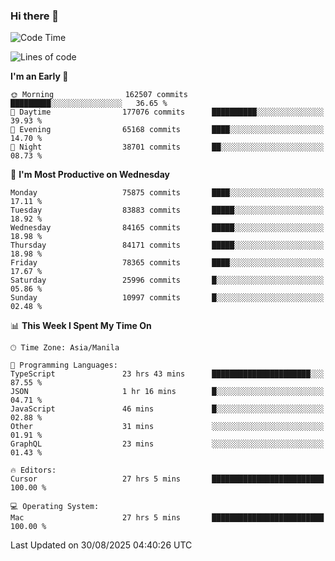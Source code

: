### Hi there 👋

<!--START_SECTION:waka-->
![Code Time](http://img.shields.io/badge/Code%20Time-6%2C238%20hrs%2039%20mins-blue)

![Lines of code](https://img.shields.io/badge/From%20Hello%20World%20I%27ve%20Written-148.5%20million%20lines%20of%20code-blue)

**I'm an Early 🐤** 

```text
🌞 Morning                162507 commits      █████████░░░░░░░░░░░░░░░░   36.65 % 
🌆 Daytime                177076 commits      ██████████░░░░░░░░░░░░░░░   39.93 % 
🌃 Evening                65168 commits       ████░░░░░░░░░░░░░░░░░░░░░   14.70 % 
🌙 Night                  38701 commits       ██░░░░░░░░░░░░░░░░░░░░░░░   08.73 % 
```
📅 **I'm Most Productive on Wednesday** 

```text
Monday                   75875 commits       ████░░░░░░░░░░░░░░░░░░░░░   17.11 % 
Tuesday                  83883 commits       █████░░░░░░░░░░░░░░░░░░░░   18.92 % 
Wednesday                84165 commits       █████░░░░░░░░░░░░░░░░░░░░   18.98 % 
Thursday                 84171 commits       █████░░░░░░░░░░░░░░░░░░░░   18.98 % 
Friday                   78365 commits       ████░░░░░░░░░░░░░░░░░░░░░   17.67 % 
Saturday                 25996 commits       █░░░░░░░░░░░░░░░░░░░░░░░░   05.86 % 
Sunday                   10997 commits       █░░░░░░░░░░░░░░░░░░░░░░░░   02.48 % 
```


📊 **This Week I Spent My Time On** 

```text
🕑︎ Time Zone: Asia/Manila

💬 Programming Languages: 
TypeScript               23 hrs 43 mins      ██████████████████████░░░   87.55 % 
JSON                     1 hr 16 mins        █░░░░░░░░░░░░░░░░░░░░░░░░   04.71 % 
JavaScript               46 mins             █░░░░░░░░░░░░░░░░░░░░░░░░   02.88 % 
Other                    31 mins             ░░░░░░░░░░░░░░░░░░░░░░░░░   01.91 % 
GraphQL                  23 mins             ░░░░░░░░░░░░░░░░░░░░░░░░░   01.43 % 

🔥 Editors: 
Cursor                   27 hrs 5 mins       █████████████████████████   100.00 % 

💻 Operating System: 
Mac                      27 hrs 5 mins       █████████████████████████   100.00 % 
```


 Last Updated on 30/08/2025 04:40:26 UTC
<!--END_SECTION:waka-->


<!--
**rad182/rad182** is a ✨ _special_ ✨ repository because its `README.md` (this file) appears on your GitHub profile.

Here are some ideas to get you started:

- 🔭 I’m currently working on ...
- 🌱 I’m currently learning ...
- 👯 I’m looking to collaborate on ...
- 🤔 I’m looking for help with ...
- 💬 Ask me about ...
- 📫 How to reach me: ...
- 😄 Pronouns: ...
- ⚡ Fun fact: ...
-->
